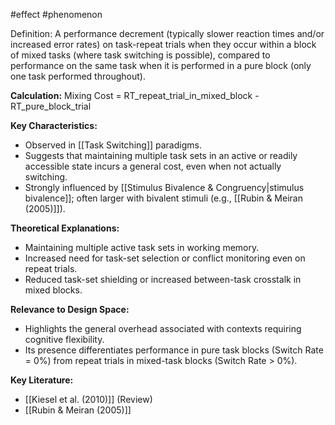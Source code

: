 #effect #phenomenon

Definition: A performance decrement (typically slower reaction times and/or increased error rates) on task-repeat trials when they occur within a block of mixed tasks (where task switching is possible), compared to performance on the same task when it is performed in a pure block (only one task performed throughout).

**Calculation:** Mixing Cost = RT_repeat_trial_in_mixed_block - RT_pure_block_trial

**Key Characteristics:**

- Observed in [[Task Switching]] paradigms.
- Suggests that maintaining multiple task sets in an active or readily accessible state incurs a general cost, even when not actually switching.
- Strongly influenced by [[Stimulus Bivalence & Congruency|stimulus bivalence]]; often larger with bivalent stimuli (e.g., [[Rubin & Meiran (2005)]]).

**Theoretical Explanations:**

- Maintaining multiple active task sets in working memory.
- Increased need for task-set selection or conflict monitoring even on repeat trials.
- Reduced task-set shielding or increased between-task crosstalk in mixed blocks.

**Relevance to Design Space:**

- Highlights the general overhead associated with contexts requiring cognitive flexibility.
- Its presence differentiates performance in pure task blocks (Switch Rate = 0%) from repeat trials in mixed-task blocks (Switch Rate > 0%).

**Key Literature:**

- [[Kiesel et al. (2010)]] (Review)
- [[Rubin & Meiran (2005)]]